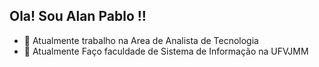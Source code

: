 ## Ola! Sou Alan Pablo !!

- 🌱 Atualmente trabalho na Area de Analista de Tecnologia
- 💬 Atualmente Faço faculdade de Sistema de Informação na UFVJMM

